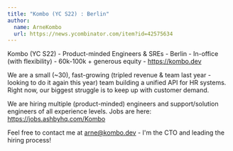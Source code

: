 ```yaml
---
title: "Kombo (YC S22) : Berlin"
author:
  name: ArneKombo
  url: https://news.ycombinator.com/item?id=42575634
---
```

Kombo (YC S22) - Product-minded Engineers &amp; SREs - Berlin - In-office (with flexibility) - 60k-100k + generous equity - <a href="https:&#x2F;&#x2F;kombo.dev">https:&#x2F;&#x2F;kombo.dev</a>

We are a small (~30), fast-growing (tripled revenue &amp; team last year - looking to do it again this year) team building a unified API for HR systems. Right now, our biggest struggle is to keep up with customer demand.

We are hiring multiple (product-minded) engineers and support&#x2F;solution engineers of all experience levels. Jobs are here: <a href="https:&#x2F;&#x2F;jobs.ashbyhq.com&#x2F;Kombo" rel="nofollow">https:&#x2F;&#x2F;jobs.ashbyhq.com&#x2F;Kombo</a>

Feel free to contact me at arne@kombo.dev - I&#x27;m the CTO and leading the hiring process!
<JobApplication />

